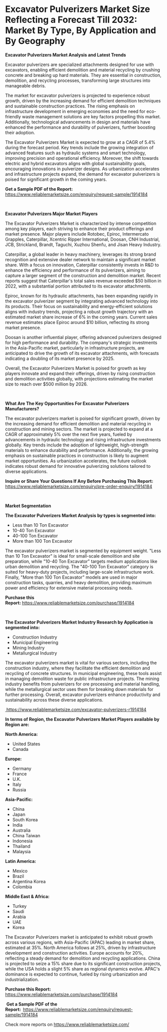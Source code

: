 <p><h1>Excavator Pulverizers Market Size Reflecting a Forecast Till 2032: Market By Type, By Application and By Geography</h1></p><p><strong>Excavator Pulverizers Market Analysis and Latest Trends</strong></p>
<p><p>Excavator pulverizers are specialized attachments designed for use with excavators, enabling efficient demolition and material recycling by crushing concrete and breaking up hard materials. They are essential in construction, demolition, and recycling processes, transforming large structures into manageable debris.</p><p>The market for excavator pulverizers is projected to experience robust growth, driven by the increasing demand for efficient demolition techniques and sustainable construction practices. The rising emphasis on infrastructure development in emerging economies and the need for eco-friendly waste management solutions are key factors propelling this market. Additionally, technological advancements in design and materials have enhanced the performance and durability of pulverizers, further boosting their adoption.</p><p>The Excavator Pulverizers Market is expected to grow at a CAGR of 5.4% during the forecast period. Key trends include the growing integration of advanced features such as hydraulic systems and smart technology, improving precision and operational efficiency. Moreover, the shift towards electric and hybrid excavators aligns with global sustainability goals, encouraging innovations in pulverizer designs. As urbanization accelerates and infrastructure projects expand, the demand for excavator pulverizers is poised for significant growth in the coming years.</p></p>
<p><strong>Get a Sample PDF of the Report:&nbsp;</strong> <a href="https://www.reliablemarketsize.com/enquiry/request-sample/1914184?utm_campaign=1845&utm_medium=2&utm_source=Github&utm_content=ia&utm_term=01032025&utm_id=excavator-pulverizers">https://www.reliablemarketsize.com/enquiry/request-sample/1914184</a></p>
<p>&nbsp;</p>
<p><strong>Excavator Pulverizers Major Market Players</strong></p>
<p><p>The Excavator Pulverizers Market is characterized by intense competition among key players, each striving to enhance their product offerings and market presence. Major players include Rotobec, Epiroc, Intermercato Grapples, Caterpillar, Xcentric Ripper International, Doosan, CNH Industrial, JCB, Strickland, Brandt, Taguchi, Xuzhou Shenfu, and Jisan Heavy Industry.</p><p>Caterpillar, a global leader in heavy machinery, leverages its strong brand recognition and extensive dealer network to maintain a significant market share. With a focus on innovation, Caterpillar consistently invests in R&D to enhance the efficiency and performance of its pulverizers, aiming to capture a larger segment of the construction and demolition market. Recent reports suggest that Caterpillar's total sales revenue exceeded $50 billion in 2022, with a substantial portion attributed to its excavator attachments.</p><p>Epiroc, known for its hydraulic attachments, has been expanding rapidly in the excavator pulverizer segment by integrating advanced technology into its products. Their focus on sustainability and energy-efficient solutions aligns with industry trends, projecting a robust growth trajectory with an estimated market share increase of 6% in the coming years. Current sales revenue estimates place Epiroc around $10 billion, reflecting its strong market presence.</p><p>Doosan is another influential player, offering advanced pulverizers designed for high performance and durability. The company's strategic investments in the Asia-Pacific market, particularly in infrastructure projects, are anticipated to drive the growth of its excavator attachments, with forecasts indicating a doubling of its market presence by 2025.</p><p>Overall, the Excavator Pulverizers Market is poised for growth as key players innovate and expand their offerings, driven by rising construction and demolition activities globally, with projections estimating the market size to reach over $500 million by 2026.</p></p>
<p>&nbsp;</p>
<p><strong>What Are The Key Opportunities For Excavator Pulverizers Manufacturers?</strong></p>
<p><p>The excavator pulverizers market is poised for significant growth, driven by the increasing demand for efficient demolition and material recycling in construction and mining sectors. The market is projected to expand at a CAGR of approximately 5% over the next five years, fueled by advancements in hydraulic technology and rising infrastructure investments globally. Key trends include the adoption of lightweight, high-strength materials to enhance durability and performance. Additionally, the growing emphasis on sustainable practices in construction is likely to augment market opportunities. As urbanization accelerates, the future outlook indicates robust demand for innovative pulverizing solutions tailored to diverse applications.</p></p>
<p><strong>Inquire or Share Your Questions If Any Before Purchasing This Report:</strong> <a href="https://www.reliablemarketsize.com/enquiry/pre-order-enquiry/1914184?utm_campaign=1845&utm_medium=2&utm_source=Github&utm_content=ia&utm_term=01032025&utm_id=excavator-pulverizers">https://www.reliablemarketsize.com/enquiry/pre-order-enquiry/1914184</a></p>
<p>&nbsp;</p>
<p><strong>Market Segmentation</strong></p>
<p><strong>The Excavator Pulverizers Market Analysis by types is segmented into:</strong></p>
<p><ul><li>Less than 10 Ton Excavator</li><li>10-40 Ton Excavator</li><li>40-100 Ton Excavator</li><li>More than 100 Ton Excavator</li></ul></p>
<p><p>The excavator pulverizers market is segmented by equipment weight. "Less than 10 Ton Excavator" is ideal for small-scale demolition and site preparation, while "10-40 Ton Excavator" targets medium applications like urban demolition and recycling. The "40-100 Ton Excavator" category is suited for heavy-duty projects, including large-scale infrastructure work. Finally, "More than 100 Ton Excavator" models are used in major construction tasks, quarries, and heavy demolition, providing maximum power and efficiency for extensive material processing needs.</p></p>
<p><strong>Purchase this Report:&nbsp;</strong><a href="https://www.reliablemarketsize.com/purchase/1914184?utm_campaign=1845&utm_medium=2&utm_source=Github&utm_content=ia&utm_term=01032025&utm_id=excavator-pulverizers">https://www.reliablemarketsize.com/purchase/1914184</a></p>
<p>&nbsp;</p>
<p><strong>The Excavator Pulverizers Market Industry Research by Application is segmented into:</strong></p>
<p><ul><li>Construction Industry</li><li>Municipal Engineering</li><li>Mining Industry</li><li>Metallurgical Industry</li></ul></p>
<p><p>The excavator pulverizers market is vital for various sectors, including the construction industry, where they facilitate the efficient demolition and recycling of concrete structures. In municipal engineering, these tools assist in managing demolition waste for public infrastructure projects. The mining industry benefits from pulverizers for ore processing and material handling, while the metallurgical sector uses them for breaking down materials for further processing. Overall, excavator pulverizers enhance productivity and sustainability across these diverse applications.</p></p>
<p><a href="https://www.reliablemarketsize.com/excavator-pulverizers-r1914184?utm_campaign=1845&utm_medium=2&utm_source=Github&utm_content=ia&utm_term=01032025&utm_id=excavator-pulverizers">&nbsp;https://www.reliablemarketsize.com/excavator-pulverizers-r1914184</a></p>
<p><strong>In terms of Region, the Excavator Pulverizers Market Players available by Region are:</strong></p>
<p>
    <p> <strong> North America: </strong>
        <ul>
            <li>United States</li>
            <li>Canada</li>
        </ul>
        </p> 
    <p> <strong> Europe: </strong>
        <ul>
            <li>Germany</li>
            <li>France</li>
            <li>U.K.</li>
            <li>Italy</li>
            <li>Russia</li>
        </ul>
        </p> 
    <p> <strong> Asia-Pacific: </strong>
        <ul>
            <li>China</li>
            <li>Japan</li>
            <li>South Korea</li>
            <li>India</li>
            <li>Australia</li>
            <li>China Taiwan</li>
            <li>Indonesia</li>
            <li>Thailand</li>
            <li>Malaysia</li>
        </ul>
        </p> 
    <p> <strong> Latin America: </strong>
        <ul>
            <li>Mexico</li>
            <li>Brazil</li>
            <li>Argentina Korea</li>
            <li>Colombia</li>
        </ul>
        </p> 
    <p> <strong> Middle East & Africa: </strong>
        <ul>
            <li>Turkey</li>
            <li>Saudi</li>
            <li>Arabia</li>
            <li>UAE</li>
            <li>Korea</li>
        </ul>
    </p>
    </p>
<p><p>The Excavator Pulverizers market is anticipated to exhibit robust growth across various regions, with Asia-Pacific (APAC) leading in market share, estimated at 35%. North America follows at 25%, driven by infrastructure development and construction activities. Europe accounts for 20%, reflecting a steady demand for demolition and recycling applications. China is projected to seize a 15% share due to its significant construction projects, while the USA holds a slight 5% share as regional dynamics evolve. APAC's dominance is expected to continue, fueled by rising urbanization and industrialization.</p></p>
<p><strong>Purchase this Report: </strong><a href="https://www.reliablemarketsize.com/purchase/1914184?utm_campaign=1845&utm_medium=2&utm_source=Github&utm_content=ia&utm_term=01032025&utm_id=excavator-pulverizers">https://www.reliablemarketsize.com/purchase/1914184</a></p>
<p>&nbsp;<strong>Get a Sample PDF of the Report:&nbsp;&nbsp;</strong><a href="https://www.reliablemarketsize.com/enquiry/request-sample/1914184?utm_campaign=1845&utm_medium=2&utm_source=Github&utm_content=ia&utm_term=01032025&utm_id=excavator-pulverizers">https://www.reliablemarketsize.com/enquiry/request-sample/1914184</a></p>
<p><strong></strong></p>
<p>Check more reports on <a href="https://www.reliablemarketsize.com/?utm_campaign=1845&utm_medium=2&utm_source=Github&utm_content=ia&utm_term=01032025&utm_id=excavator-pulverizers">https://www.reliablemarketsize.com/</a></p>